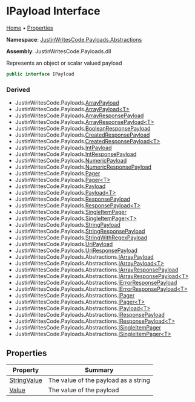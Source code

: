 # IPayload Interface

[Home](../../../README.md) &#x2022; [Properties](#properties)

**Namespace**: [JustinWritesCode.Payloads.Abstractions](../README.md)

**Assembly**: JustinWritesCode\.Payloads\.dll

  
Represents an object or scalar valued payload

```csharp
public interface IPayload
```

### Derived

* JustinWritesCode\.Payloads\.[ArrayPayload](../../ArrayPayload/README.md)
* JustinWritesCode\.Payloads\.[ArrayPayload\<T\>](../../ArrayPayload-1/README.md)
* JustinWritesCode\.Payloads\.[ArrayResponsePayload](../../ArrayResponsePayload/README.md)
* JustinWritesCode\.Payloads\.[ArrayResponsePayload\<T\>](../../ArrayResponsePayload-1/README.md)
* JustinWritesCode\.Payloads\.[BooleanResponsePayload](../../BooleanResponsePayload/README.md)
* JustinWritesCode\.Payloads\.[CreatedResponsePayload](../../CreatedResponsePayload/README.md)
* JustinWritesCode\.Payloads\.[CreatedResponsePayload\<T\>](../../CreatedResponsePayload-1/README.md)
* JustinWritesCode\.Payloads\.[IntPayload](../../IntPayload/README.md)
* JustinWritesCode\.Payloads\.[IntResponsePayload](../../IntResponsePayload/README.md)
* JustinWritesCode\.Payloads\.[NumericPayload](../../NumericPayload/README.md)
* JustinWritesCode\.Payloads\.[NumericResponsePayload](../../NumericResponsePayload/README.md)
* JustinWritesCode\.Payloads\.[Pager](../../Pager/README.md)
* JustinWritesCode\.Payloads\.[Pager\<T\>](../../Pager-1/README.md)
* JustinWritesCode\.Payloads\.[Payload](../../Payload/README.md)
* JustinWritesCode\.Payloads\.[Payload\<T\>](../../Payload-1/README.md)
* JustinWritesCode\.Payloads\.[ResponsePayload](../../ResponsePayload/README.md)
* JustinWritesCode\.Payloads\.[ResponsePayload\<T\>](../../ResponsePayload-1/README.md)
* JustinWritesCode\.Payloads\.[SingleItemPager](../../SingleItemPager/README.md)
* JustinWritesCode\.Payloads\.[SingleItemPager\<T\>](../../SingleItemPager-1/README.md)
* JustinWritesCode\.Payloads\.[StringPayload](../../StringPayload/README.md)
* JustinWritesCode\.Payloads\.[StringResponsePayload](../../StringResponsePayload/README.md)
* JustinWritesCode\.Payloads\.[StringWithRegexPayload](../../StringWithRegexPayload/README.md)
* JustinWritesCode\.Payloads\.[UriPayload](../../UriPayload/README.md)
* JustinWritesCode\.Payloads\.[UriResponsePayload](../../UriResponsePayload/README.md)
* JustinWritesCode\.Payloads\.Abstractions\.[IArrayPayload](../IArrayPayload/README.md)
* JustinWritesCode\.Payloads\.Abstractions\.[IArrayPayload\<T\>](../IArrayPayload-1/README.md)
* JustinWritesCode\.Payloads\.Abstractions\.[IArrayResponsePayload](../IArrayResponsePayload/README.md)
* JustinWritesCode\.Payloads\.Abstractions\.[IArrayResponsePayload\<T\>](../IArrayResponsePayload-1/README.md)
* JustinWritesCode\.Payloads\.Abstractions\.[IErrorResponsePayload](../IErrorResponsePayload/README.md)
* JustinWritesCode\.Payloads\.Abstractions\.[IErrorResponsePayload\<T\>](../IErrorResponsePayload-1/README.md)
* JustinWritesCode\.Payloads\.Abstractions\.[IPager](../IPager/README.md)
* JustinWritesCode\.Payloads\.Abstractions\.[IPager\<T\>](../IPager-1/README.md)
* JustinWritesCode\.Payloads\.Abstractions\.[IPayload\<T\>](../IPayload-1/README.md)
* JustinWritesCode\.Payloads\.Abstractions\.[IResponsePayload](../IResponsePayload/README.md)
* JustinWritesCode\.Payloads\.Abstractions\.[IResponsePayload\<T\>](../IResponsePayload-1/README.md)
* JustinWritesCode\.Payloads\.Abstractions\.[ISingleItemPager](../ISingleItemPager/README.md)
* JustinWritesCode\.Payloads\.Abstractions\.[ISingleItemPager\<T\>](../ISingleItemPager-1/README.md)

## Properties

| Property | Summary |
| -------- | ------- |
| [StringValue](StringValue/README.md) | The value of the payload as a string |
| [Value](Value/README.md) | The value of the payload |

